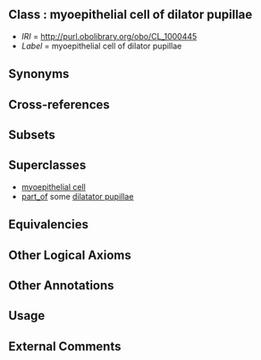 
## Class : myoepithelial cell of dilator pupillae

 * *IRI* = http://purl.obolibrary.org/obo/CL_1000445
 * *Label* = myoepithelial cell of dilator pupillae

## Synonyms


## Cross-references


## Subsets


## Superclasses

 * [myoepithelial cell](../../CL/85/CL_0000185.md)
 * [part_of](../../BFO/50/BFO_0000050.md) some [dilatator pupillae](../../UBERON/08/UBERON_0001608.md)

## Equivalencies


## Other Logical Axioms


## Other Annotations


## Usage


## External Comments


